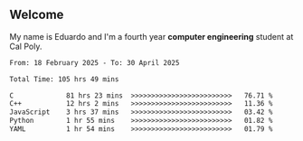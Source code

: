 ## Welcome

 My name is Eduardo and I'm a fourth year **computer engineering** student at Cal Poly.

<!--START_SECTION:waka-->

```txt
From: 18 February 2025 - To: 30 April 2025

Total Time: 105 hrs 49 mins

C             81 hrs 23 mins  >>>>>>>>>>>>>>>>>>>>>>>>>   76.71 %
C++           12 hrs 2 mins   >>>>>>>>>>>>>>>>>>>>>>>>>   11.36 %
JavaScript    3 hrs 37 mins   >>>>>>>>>>>>>>>>>>>>>>>>>   03.42 %
Python        1 hr 55 mins    >>>>>>>>>>>>>>>>>>>>>>>>>   01.82 %
YAML          1 hr 54 mins    >>>>>>>>>>>>>>>>>>>>>>>>>   01.79 %
```

<!--END_SECTION:waka-->

<!--
**lalog12/lalog12** is a ✨ _special_ ✨ repository because its `README.md` (this file) appears on your GitHub profile.

Here are some ideas to get you started:

- 🔭 I’m currently working on ...
- 🌱 I’m currently learning ...
- 👯 I’m looking to collaborate on ...
- 🤔 I’m looking for help with ...
- 💬 Ask me about ...
- 📫 How to reach me: ...
- 😄 Pronouns: ...
- ⚡ Fun fact: ...
-->
